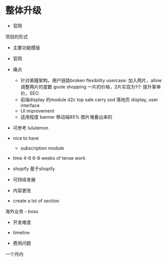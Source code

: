 
# 整体升级

- 官网

项目的形式

- 主要功能模版

- 官网

- 痛点
    -  针对美瞳架构，用户链路broken
     flexibility
      usercase: 加入两片，allow 调整两片的度数
      goole shopping 一片的价格，2片实现为1个
      提升客单价，SEO
    - 前端display 的module
        d2c
        top sale
        carry sod
        落地页
        display, user interface
    - UI improvement
    - 适用程度
    banner 移动端85%
    图片堆叠出来的

- 可参考
      lululemon

- nice to have
    - subscription module
    
- time
    4-6 6-8 weeks of tense work

- shopify
基于shopify

- 可持续发展

- 内容更改

- create a lot of section


海外业务 - boss

- 开发难度

- timeline

- 费用问题

一个月内
